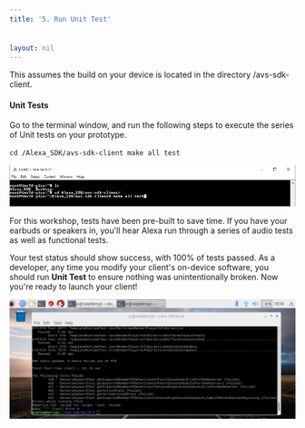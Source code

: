 ```yaml
---
title: '5. Run Unit Test'


layout: nil
---
```

This assumes the build on your device is located in the directory /avs-sdk-client.

#### Unit Tests

Go to the terminal window, and run the following steps to execute the series of Unit tests on your prototype.  

`cd /Alexa_SDK/avs-sdk-client
make all test`

![test_start](/assets/teststart.png)

For this workshop, tests have been pre-built to save time.  If you have your earbuds or speakers in, you'll hear Alexa run through a series of audio tests as well as functional tests.

Your test status should show success, with 100% of tests passed.  As a developer, any time you modify your client's on-device software, you should run **Unit Test** to ensure nothing was unintentionally broken.  Now you're ready to launch your client!

![test_pass](/assets/testPassed.png)
